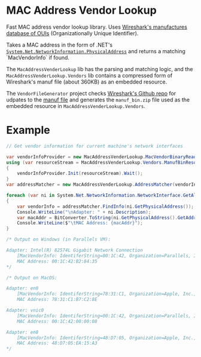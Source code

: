 # MAC Address Vendor Lookup

Fast MAC address vendor lookup library. Uses [Wireshark's manufactures database of OUIs](https://www.wireshark.org/tools/oui-lookup.html) (Organizationally Unique Identifier).

Takes a MAC address in the form of .NET's [`System.Net.NetworkInformation.PhysicalAddress`](https://msdn.microsoft.com/en-us/library/system.net.networkinformation.physicaladdress(v=vs.110).aspx) and returns a matching `MacVendorInfo` if found. 

The `MacAddressVenderLookup` lib has the parsing and matching logic, and the `MacAddressVenderLookup.Vendors` lib contains a compressed form of Wireshark's manuf file (about 360KB) as an embedded resource.

The `VendorFileGenerator` project checks [Wireshark's Github repo](https://github.com/wireshark/wireshark) for udpates to the [manuf file](https://github.com/wireshark/wireshark/blob/master/manuf) and generates the `manuf_bin.zip` file used as the embedded resource in `MacAddressVenderLookup.Vendors`.

# Example
```C#
// Get vendor information for current machine's network interfaces

var vendorInfoProvider = new MacAddressVenderLookup.MacVendorBinaryReader();
using (var resourceStream = MacAddressVenderLookup.Vendors.ManufBinResource.GetStream().Result)
{
    vendorInfoProvider.Init(resourceStream).Wait();
}
var addressMatcher = new MacAddressVenderLookup.AddressMatcher(vendorInfoProvider);

foreach (var ni in System.Net.NetworkInformation.NetworkInterface.GetAllNetworkInterfaces())
{
    var vendorInfo = addressMatcher.FindInfo(ni.GetPhysicalAddress());
    Console.WriteLine("\nAdapter: " + ni.Description);
    var macAddr = BitConverter.ToString(ni.GetPhysicalAddress().GetAddressBytes()).Replace('-', ':');
    Console.WriteLine($"\tMAC Address: {macAddr}");
}

/* Output on Windows (in Parallels VM):

Adapter: Intel(R) 82574L Gigabit Network Connection
    [MacVendorInfo: IdentiferString=00:1C:42, Organization=Parallels, Inc.]
    MAC Address: 00:1C:42:B2:84:35
*/

/* Output on MacOS:

Adapter: en0
    [MacVendorInfo: IdentiferString=78:31:C1, Organization=Apple, Inc.]
    MAC Address: 78:31:C1:B7:C2:8E

Adapter: vnic0
    [MacVendorInfo: IdentiferString=00:1C:42, Organization=Parallels, Inc.]
    MAC Address: 00:1C:42:00:00:08

Adapter: en8
    [MacVendorInfo: IdentiferString=48:D7:05, Organization=Apple, Inc.]
    MAC Address: 48:D7:05:EA:15:A3
*/

```
